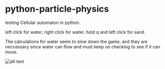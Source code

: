 # python-particle-physics

testing Cellular automaton in python.

left click for water, right click for water.
hold q and left click for sand.

The calculations for water seem to slow down the game, and they are neccessary since water can flow and must keep on checking to see if it can move. 


![alt text](https://cdn.discordapp.com/attachments/791193133265715260/840297351020806154/unknown.png)
